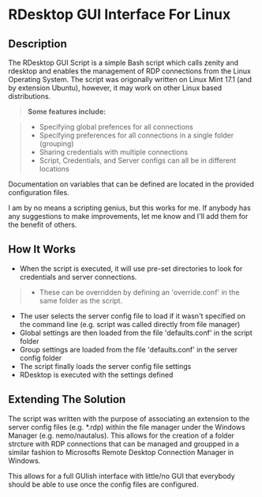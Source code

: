 RDesktop GUI Interface For Linux
=

Description
-
The RDesktop GUI Script is a simple Bash script which calls zenity and rdesktop and enables the management of RDP connections from the Linux Operating System. The script was origonally written on Linux Mint 17.1 (and by extension Ubuntu), however, it may work on other Linux based distributions.

> **Some features include:**

> - Specifying global prefences for all connections
> - Specifying preferences for all connections in a single folder (grouping)
> - Sharing credentials with multiple connections
> - Script, Credentials, and Server configs can all be in different locations

Documentation on variables that can be defined are located in the provided configuration files.

I am by no means a scripting genius, but this works for me. If anybody has any suggestions to make improvements, let me know and I'll add them for the benefit of others.

How It Works
-

- When the script is executed, it will use pre-set directories to look for credentials and server connections.

> -  These can be overridden by defining an 'override.conf' in the same folder as the script.

- The user selects the server config file to load if it wasn't specified on the command line (e.g. script was called directly from file manager)
- Global settings are then loaded from the file 'defaults.conf' in the script folder
- Group settings are loaded from the file 'defaults.conf' in the server config folder
- The script finally loads the server config file settings
- RDesktop is executed with the settings defined

Extending The Solution
-
The script was written with the purpose of associating an extension to the server config files (e.g. *.rdp) within the file manager under the Windows Manager (e.g. nemo/nautalus). This allows for the creation of a folder strcture with RDP connections that can be managed and groupped in a similar fashion to Microsofts Remote Desktop Connection Manager in Windows.

This allows for a full GUIish interface with little/no GUI that everybody should be able to use once the config files are configured.
